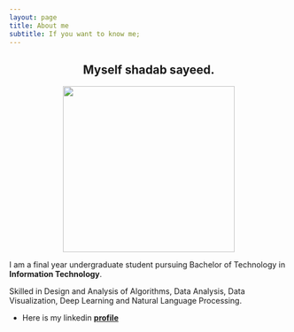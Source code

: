 ```yaml
---
layout: page
title: About me
subtitle: If you want to know me;
---
```


<center><h2>Myself shadab sayeed.</h2></center>


<center><img src="https://i.ibb.co/JCscwsK/imageedit-1-9987689091.png" width="310" height="300"></center>


I am a final year undergraduate student pursuing Bachelor of Technology in **Information Technology**. 

Skilled in Design and Analysis of Algorithms, Data Analysis, Data Visualization, Deep Learning and Natural Language Processing. 

* Here is my linkedin [**profile**](https://www.linkedin.com/in/shadab-sayeed/)


